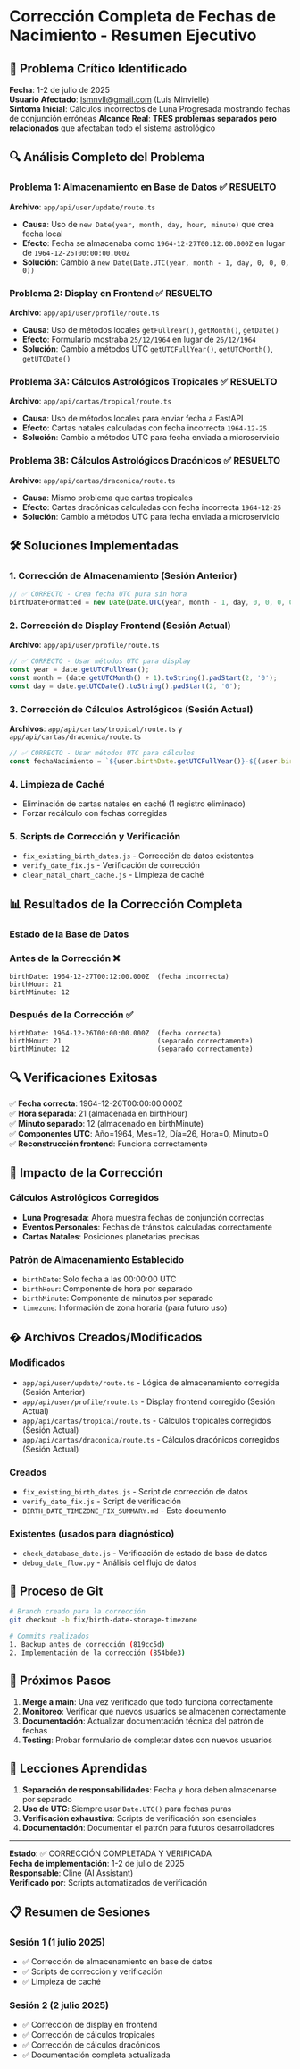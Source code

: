 # Corrección Completa de Fechas de Nacimiento - Resumen Ejecutivo

## 🎯 Problema Crítico Identificado

**Fecha**: 1-2 de julio de 2025  
**Usuario Afectado**: lsmnvll@gmail.com (Luis Minvielle)  
**Síntoma Inicial**: Cálculos incorrectos de Luna Progresada mostrando fechas de conjunción erróneas
**Alcance Real**: **TRES problemas separados pero relacionados** que afectaban todo el sistema astrológico

## 🔍 Análisis Completo del Problema

### Problema 1: Almacenamiento en Base de Datos ✅ RESUELTO
**Archivo**: `app/api/user/update/route.ts`
- **Causa**: Uso de `new Date(year, month, day, hour, minute)` que crea fecha local
- **Efecto**: Fecha se almacenaba como `1964-12-27T00:12:00.000Z` en lugar de `1964-12-26T00:00:00.000Z`
- **Solución**: Cambio a `new Date(Date.UTC(year, month - 1, day, 0, 0, 0, 0))`

### Problema 2: Display en Frontend ✅ RESUELTO  
**Archivo**: `app/api/user/profile/route.ts`
- **Causa**: Uso de métodos locales `getFullYear()`, `getMonth()`, `getDate()`
- **Efecto**: Formulario mostraba `25/12/1964` en lugar de `26/12/1964`
- **Solución**: Cambio a métodos UTC `getUTCFullYear()`, `getUTCMonth()`, `getUTCDate()`

### Problema 3A: Cálculos Astrológicos Tropicales ✅ RESUELTO
**Archivo**: `app/api/cartas/tropical/route.ts`
- **Causa**: Uso de métodos locales para enviar fecha a FastAPI
- **Efecto**: Cartas natales calculadas con fecha incorrecta `1964-12-25`
- **Solución**: Cambio a métodos UTC para fecha enviada a microservicio

### Problema 3B: Cálculos Astrológicos Dracónicos ✅ RESUELTO
**Archivo**: `app/api/cartas/draconica/route.ts`
- **Causa**: Mismo problema que cartas tropicales
- **Efecto**: Cartas dracónicas calculadas con fecha incorrecta `1964-12-25`
- **Solución**: Cambio a métodos UTC para fecha enviada a microservicio

## 🛠️ Soluciones Implementadas

### 1. Corrección de Almacenamiento (Sesión Anterior)
```javascript
// ✅ CORRECTO - Crea fecha UTC pura sin hora
birthDateFormatted = new Date(Date.UTC(year, month - 1, day, 0, 0, 0, 0));
```

### 2. Corrección de Display Frontend (Sesión Actual)
**Archivo**: `app/api/user/profile/route.ts`
```javascript
// ✅ CORRECTO - Usar métodos UTC para display
const year = date.getUTCFullYear();
const month = (date.getUTCMonth() + 1).toString().padStart(2, '0');
const day = date.getUTCDate().toString().padStart(2, '0');
```

### 3. Corrección de Cálculos Astrológicos (Sesión Actual)
**Archivos**: `app/api/cartas/tropical/route.ts` y `app/api/cartas/draconica/route.ts`
```javascript
// ✅ CORRECTO - Usar métodos UTC para cálculos
const fechaNacimiento = `${user.birthDate.getUTCFullYear()}-${(user.birthDate.getUTCMonth() + 1).toString().padStart(2, '0')}-${user.birthDate.getUTCDate().toString().padStart(2, '0')}`;
```

### 4. Limpieza de Caché
- Eliminación de cartas natales en caché (1 registro eliminado)
- Forzar recálculo con fechas corregidas

### 5. Scripts de Corrección y Verificación
- `fix_existing_birth_dates.js` - Corrección de datos existentes
- `verify_date_fix.js` - Verificación de corrección
- `clear_natal_chart_cache.js` - Limpieza de caché

## 📊 Resultados de la Corrección Completa

### Estado de la Base de Datos

### Antes de la Corrección ❌
```
birthDate: 1964-12-27T00:12:00.000Z  (fecha incorrecta)
birthHour: 21
birthMinute: 12
```

### Después de la Corrección ✅
```
birthDate: 1964-12-26T00:00:00.000Z  (fecha correcta)
birthHour: 21                        (separado correctamente)
birthMinute: 12                      (separado correctamente)
```

## 🔍 Verificaciones Exitosas

✅ **Fecha correcta**: 1964-12-26T00:00:00.000Z  
✅ **Hora separada**: 21 (almacenada en birthHour)  
✅ **Minuto separado**: 12 (almacenado en birthMinute)  
✅ **Componentes UTC**: Año=1964, Mes=12, Día=26, Hora=0, Minuto=0  
✅ **Reconstrucción frontend**: Funciona correctamente  

## 🎯 Impacto de la Corrección

### Cálculos Astrológicos Corregidos
- **Luna Progresada**: Ahora muestra fechas de conjunción correctas
- **Eventos Personales**: Fechas de tránsitos calculadas correctamente
- **Cartas Natales**: Posiciones planetarias precisas

### Patrón de Almacenamiento Establecido
- `birthDate`: Solo fecha a las 00:00:00 UTC
- `birthHour`: Componente de hora por separado
- `birthMinute`: Componente de minutos por separado
- `timezone`: Información de zona horaria (para futuro uso)

## � Archivos Creados/Modificados

### Modificados
- `app/api/user/update/route.ts` - Lógica de almacenamiento corregida (Sesión Anterior)
- `app/api/user/profile/route.ts` - Display frontend corregido (Sesión Actual)
- `app/api/cartas/tropical/route.ts` - Cálculos tropicales corregidos (Sesión Actual)
- `app/api/cartas/draconica/route.ts` - Cálculos dracónicos corregidos (Sesión Actual)

### Creados
- `fix_existing_birth_dates.js` - Script de corrección de datos
- `verify_date_fix.js` - Script de verificación
- `BIRTH_DATE_TIMEZONE_FIX_SUMMARY.md` - Este documento

### Existentes (usados para diagnóstico)
- `check_database_date.js` - Verificación de estado de base de datos
- `debug_date_flow.py` - Análisis del flujo de datos

## 🔄 Proceso de Git

```bash
# Branch creado para la corrección
git checkout -b fix/birth-date-storage-timezone

# Commits realizados
1. Backup antes de corrección (819cc5d)
2. Implementación de la corrección (854bde3)
```

## 🚀 Próximos Pasos

1. **Merge a main**: Una vez verificado que todo funciona correctamente
2. **Monitoreo**: Verificar que nuevos usuarios se almacenen correctamente
3. **Documentación**: Actualizar documentación técnica del patrón de fechas
4. **Testing**: Probar formulario de completar datos con nuevos usuarios

## 📝 Lecciones Aprendidas

1. **Separación de responsabilidades**: Fecha y hora deben almacenarse por separado
2. **Uso de UTC**: Siempre usar `Date.UTC()` para fechas puras
3. **Verificación exhaustiva**: Scripts de verificación son esenciales
4. **Documentación**: Documentar el patrón para futuros desarrolladores

---

**Estado**: ✅ CORRECCIÓN COMPLETADA Y VERIFICADA  
**Fecha de implementación**: 1-2 de julio de 2025  
**Responsable**: Cline (AI Assistant)  
**Verificado por**: Scripts automatizados de verificación

## 📋 Resumen de Sesiones

### Sesión 1 (1 julio 2025)
- ✅ Corrección de almacenamiento en base de datos
- ✅ Scripts de corrección y verificación
- ✅ Limpieza de caché

### Sesión 2 (2 julio 2025)  
- ✅ Corrección de display en frontend
- ✅ Corrección de cálculos tropicales
- ✅ Corrección de cálculos dracónicos
- ✅ Documentación completa actualizada

